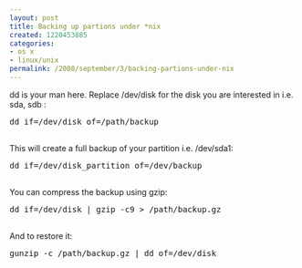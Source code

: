 ```yaml
---
layout: post
title: Backing up partions under *nix
created: 1220453885
categories:
- os x
- linux/unix
permalink: /2008/september/3/backing-partions-under-nix
---
```

<p>dd is your man here. Replace /dev/disk for the disk you are interested in i.e. sda, sdb :</p>
<pre>
dd if=/dev/disk of=/path/backup<br />
</pre>
<p>This will create a full backup of your partition i.e. /dev/sda1:</p>
<pre>
dd if=/dev/disk_partition of=/dev/backup

</pre>
<p>You can compress the backup using gzip:</p>
<pre>
dd if=/dev/disk | gzip -c9 &gt; /path/backup.gz<br />
</pre>
<p>And to restore it:</p>
<pre>
gunzip -c /path/backup.gz | dd of=/dev/disk

</pre>
<p>&nbsp;</p>
